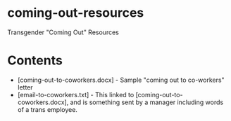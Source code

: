 # coming-out-resources
Transgender "Coming Out" Resources

# Contents
* [coming-out-to-coworkers.docx] - Sample "coming out to co-workers" letter
* [email-to-coworkers.txt] - This linked to [coming-out-to-coworkers.docx], and is something sent by a manager including words of a trans employee.
